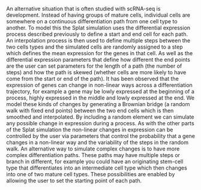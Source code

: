 An alternative situation that is often studied with scRNA-seq is development. Instead of having groups of mature cells, individual cells are somewhere on a continuous differentiation path from one cell type to another. To model this the Splat simulation uses the differential expression process described previously to define a start and end cell for each path. An interpolation process is then used to define multiple steps between the two cells types and the simulated cells are randomly assigned to a step which defines the mean expression for the genes in that cell. As well as the differential expression parameters that define how different the end points are the user can set parameters for the length of a path (the number of steps) and how the path is skewed (whether cells are more likely to have come from the start or end of the path). It has been observed that the expression of genes can change in non-linear ways across a differentiation trajectory, for example a gene may be lowly expressed at the beginning of a process, highly expressed in the middle and lowly expressed at the end. We model these kinds of changes by generating a Brownian bridge (a random walk with fixed end points) between the two end cells which is then smoothed and interpolated. By including a random element we can simulate any possible change in expression during a process. As with the other parts of the Splat simulation the non-linear changes in expression can be controlled by the user via parameters that control the probability that a gene changes in a non-linear way and the variability of the steps in the random walk. An alternative way to simulate complex changes is to have more complex differentiation paths. These paths may have multiple steps or branch in different, for example you could have an originating stem-cell type that differentiates into an intermediate cell type which then changes into one of two mature cell types. These possibilities are enabled by allowing the user to set the starting point of each path. 